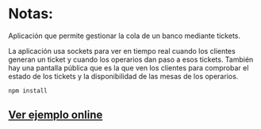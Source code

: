 # Notas:

Aplicación que permite gestionar la cola de un banco mediante tickets. 

La aplicación usa sockets para ver en tiempo real cuando los clientes generan un ticket y cuando los operarios dan paso a esos tickets. También hay una pantalla pública que es la que ven los clientes para comprobar el estado de los tickets y la disponibilidad de las mesas de los operarios.

```
npm install
```

## [Ver ejemplo online](https://colas-sockets-tejada.herokuapp.com "Ejemplo en Heroku")

